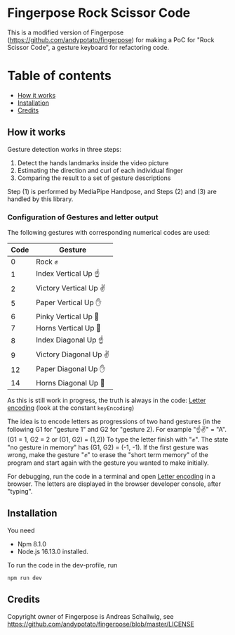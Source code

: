 # Fingerpose Rock Scissor Code

This is a modified version of Fingerpose (https://github.com/andypotato/fingerpose)
for making a PoC for "Rock Scissor Code", a gesture keyboard for refactoring code.

# Table of contents

- [How it works](#how-it-works)
- [Installation](#installation)
- [Credits](#credits)

## How it works

Gesture detection works in three steps:

 1. Detect the hands landmarks inside the video picture
 2. Estimating the direction and curl of each individual finger
 3. Comparing the result to a set of gesture descriptions

Step (1) is performed by MediaPipe Handpose, and Steps (2) and (3) are handled by this library.

### Configuration of Gestures and letter output

The following gestures with corresponding numerical codes are used:

| Code | Gesture                |
|------|------------------------|
| 0    | Rock ✊                 |
| 1    | Index Vertical Up ☝️   |
| 2    | Victory Vertical Up ✌️ |
| 5    | Paper Vertical Up ✋    |
| 6    | Pinky Vertical Up 🤙   |
| 7    | Horns Vertical Up 🤘   |
| 8    | Index Diagonal Up ☝️   |
| 9    | Victory Diagonal Up ✌️ |
| 12   | Paper Diagonal Up ✋    |
| 14   | Horns Diagonal Up  🤘  |

As this is still work in progress, the truth is always in the code:
[Letter encoding](./dist/index.html) (look at the constant `keyEncoding`)

The idea is to encode letters as progressions of two hand gestures (in the following G1 for "gesture 1" and G2 for "gesture 2).
For example "☝️✌️" = "A". (G1 = 1, G2 = 2 or (G1, G2) = (1,2))
To type the letter finish with "✊". The state "no gesture in memory" has (G1, G2) = (-1, -1).
If the first gesture was wrong, make the gesture "✊" to erase the "short term memory" of the program and start again with the gesture you wanted to make initially.

For debugging, run the code in a terminal and open [Letter encoding](./dist/index.html) in a browser.
The letters are displayed in the browser developer console, after "typing".

## Installation

You need
- Npm 8.1.0
- Node.js 16.13.0
installed.

To run the code in the dev-profile, run
```
npm run dev
```

## Credits

Copyright owner of Fingerpose is Andreas Schallwig, see https://github.com/andypotato/fingerpose/blob/master/LICENSE
